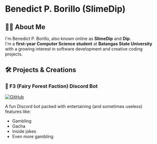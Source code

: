 # Benedict P. Borillo (SlimeDip)

## 👨‍💻 About Me
I'm Benedict P. Borillo, also known online as **SlimeDip** and **Dip**.  
I'm a  **first-year Computer Science student** at **Batangas State University** with a growing interest in software development and creative coding projects.

## 🛠️ Projects & Creations

### 🤖 F3 (Fairy Forest Faction) Discord Bot
[![GitHub](https://img.shields.io/badge/GitHub-Repository-blue?style=flat-square&logo=github)](https://github.com/SlimeDip/F3-discord-bot)

A fun Discord bot packed with entertaining (and sometimes useless) features like:
- Gambling
- Gacha
- Inside jokes
- Even more gambling
